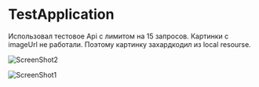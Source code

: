 # TestApplication
Использовал тестовое Api с лимитом на 15 запросов. Картинки с imageUrl не работали. Поэтому картинку захардкодил из local resourse. 

![ScreenShot2](https://user-images.githubusercontent.com/104433596/195991798-2c9da0e5-fe1e-4e86-baec-c8ff261d8003.JPG)

![ScreenShot1](https://user-images.githubusercontent.com/104433596/195991800-a75ff1e4-08e5-4734-b4b7-d64d4661dff2.JPG)

